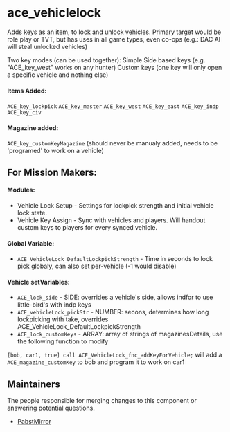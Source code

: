 ace_vehiclelock
===============

Adds keys as an item, to lock and unlock vehicles.
Primary target would be role play or TVT, but has uses in all game types, even co-ops (e.g.: DAC AI will steal unlocked vehicles)

Two key modes (can be used together):
Simple Side based keys (e.g. "ACE_key_west" works on any hunter)
Custom keys (one key will only open a specific vehicle and nothing else)

#### Items Added:

`ACE_key_lockpick`
`ACE_key_master`
`ACE_key_west`
`ACE_key_east`
`ACE_key_indp`
`ACE_key_civ`

#### Magazine added:
`ACE_key_customKeyMagazine` (should never be manualy added, needs to be 'programed' to work on a vehicle)

## For Mission Makers:

#### Modules:
* Vehicle Lock Setup - Settings for lockpick strength and initial vehicle lock state.
* Vehicle Key Assign - Sync with vehicles and players.  Will handout custom keys to players for every synced vehicle.

#### Global Variable:
* `ACE_VehicleLock_DefaultLockpickStrength` - Time in seconds to lock pick globaly, can also set per-vehicle (-1 would disable)

#### Vehicle setVariables:
* `ACE_lock_side` - SIDE: overrides a vehicle's side, allows indfor to use little-bird's with indp keys
* `ACE_vehicleLock_pickStr` - NUMBER: secons, determines how long lockpicking with take, overrides ACE_VehicleLock_DefaultLockpickStrength
* `ACE_lock_customKeys` - ARRAY: array of strings of magazinesDetails, use the following function to modify

`[bob, car1, true] call ACE_VehicleLock_fnc_addKeyForVehicle;`
will add a `ACE_magazine_customKey` to bob and program it to work on car1

## Maintainers

The people responsible for merging changes to this component or answering potential questions.

- [PabstMirror](https://github.com/PabstMirror)
